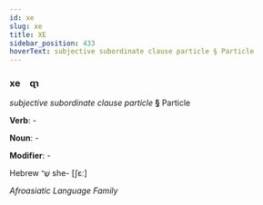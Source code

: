 ```yaml
---
id: xe
slug: xe
title: XE
sidebar_position: 433
hoverText: subjective subordinate clause particle § Particle
---
```


### xe&emsp;<span kind="abugida">ɋɿ</span>

*subjective subordinate clause particle* **§** Particle

**Verb**: -

**Noun**: -

**Modifier**: -

Hebrew שֶׁ־ she- [ʃɛː]

*Afroasiatic Language Family*